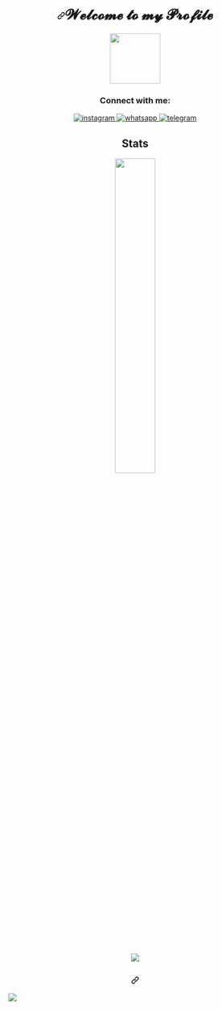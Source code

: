<h1 align="center" dir="auto"><a id="user-content---𝓦𝓮𝓵𝓬𝓸𝓶𝓮-𝓽𝓸-𝓶𝔂-𝓟𝓻𝓸𝓯𝓲𝓵𝓮--" class="anchor" aria-hidden="true" href="#--𝓦𝓮𝓵𝓬𝓸𝓶𝓮-𝓽𝓸-𝓶𝔂-𝓟𝓻𝓸𝓯𝓲𝓵𝓮--"><svg class="octicon octicon-link" viewBox="0 0 16 16" version="1.1" width="16" height="16" aria-hidden="true"><path fill-rule="evenodd" d="M7.775 3.275a.75.75 0 001.06 1.06l1.25-1.25a2 2 0 112.83 2.83l-2.5 2.5a2 2 0 01-2.83 0 .75.75 0 00-1.06 1.06 3.5 3.5 0 004.95 0l2.5-2.5a3.5 3.5 0 00-4.95-4.95l-1.25 1.25zm-4.69 9.64a2 2 0 010-2.83l2.5-2.5a2 2 0 012.83 0 .75.75 0 001.06-1.06 3.5 3.5 0 00-4.95 0l-2.5 2.5a3.5 3.5 0 004.95 4.95l1.25-1.25a.75.75 0 00-1.06-1.06l-1.25 1.25a2 2 0 01-2.83 0z"></path></svg></a><g-emoji class="g-emoji" alias="sparkling_heart" fallback-src="https://github.githubassets.com/images/icons/emoji/unicode/1f496.png">𝓦𝓮𝓵𝓬𝓸𝓶𝓮 𝓽𝓸 𝓶𝔂 𝓟𝓻𝓸𝓯𝓲𝓵𝓮 <g-emoji class="g-emoji" alias="sparkling_heart" fallback-src="https://github.githubassets.com/images/icons/emoji/unicode/1f496.png"></h1>

<div id="header" align="center">
  <img src="https://media.giphy.com/media/M9gbBd9nbDrOTu1Mqx/giphy.gif" width="100"/>
</div>

 <div align="center" dir="auto">
  <h3>Connect with me: </h3>
  <a href="https://www.instagram.com/_4lghifari_/" rel="nofollow">
    <img src="https://img.shields.io/badge/Instagram-E4405F?style=for-the-badge&logo=instagram&logoColor=white" alt="instagram" />
  </a>
  <a href="https://wa.me/+375295770130" rel="nofollow">
  <img src="https://img.shields.io/badge/WhatsApp-25D366?style=for-the-badge&logo=whatsapp&logoColor=white" alt="whatsapp" />
</a>
<a href="https://t.me/CodesphereCommunity" rel="nofollow">
  <img src="https://img.shields.io/badge/Telegram-2CA5E0?style=for-the-badge&logo=telegram&logoColor=white" alt="telegram" />
</a>
  
<div align="center" dir="auto">
  <h2>Stats</h2>
  <img src="https://github-readme-stats.vercel.app/api?username=kyngcoder&show_icons=true&theme=radical" align="center" width="40%" data-canonical-src="https://github-readme-stats.vercel.app/api?username=kyngcoder&amp;show_icons=true&amp;locale=en" style="max-width: 100%;">
</div></br>

<div align="center">
<img src="https://github-profile-trophy.vercel.app/?username=DzarelDeveloper" style="max-width:100%"; />
</div>




<h2 align="center" dir="auto"><a id="user-content---𝓣𝓱𝓪𝓷𝓴𝓼-𝓯𝓸𝓻-𝓻𝓮𝓪𝓭𝓲𝓷𝓰--" class="anchor" aria-hidden="true" href="#--𝓣𝓱𝓪𝓷𝓴𝓼-𝓯𝓸𝓻-𝓻𝓮𝓪𝓭𝓲𝓷𝓰--"><svg class="octicon octicon-link" viewBox="0 0 16 16" version="1.1" width="16" height="16" aria-hidden="true"><path fill-rule="evenodd" d="M7.775 3.275a.75.75 0 001.06 1.06l1.25-1.25a2 2 0 112.83 2.83l-2.5 2.5a2 2 0 01-2.83 0 .75.75 0 00-1.06 1.06 3.5 3.5 0 004.95 0l2.5-2.5a3.5 3.5 0 00-4.95-4.95l-1.25 1.25zm-4.69 9.64a2 2 0 010-2.83l2.5-2.5a2 2 0 012.83 0 .75.75 0 001.06-1.06 3.5 3.5 0 00-4.95 0l-2.5 2.5a3.5 3.5 0 004.95 4.95l1.25-1.25a.75.75 0 00-1.06-1.06l-1.25 1.25a2 2 0 01-2.83 0z"></path></svg></a>
</div>


[![](https://visitcount.itsvg.in/api?id=DzarelDeveloper&label=Profile%20Views&icon=1&pretty=false)](https://visitcount.itsvg.in)